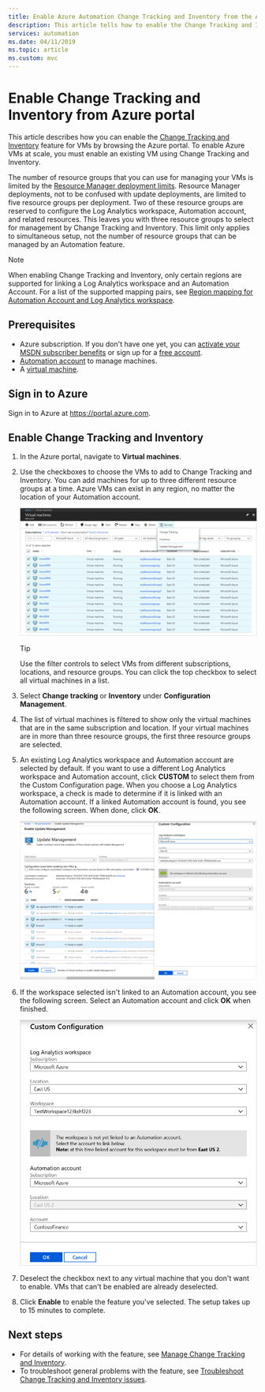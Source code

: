 ```yaml
---
title: Enable Azure Automation Change Tracking and Inventory from the Azure portal
description: This article tells how to enable the Change Tracking and Inventory feature from the Azure portal.
services: automation
ms.date: 04/11/2019
ms.topic: article
ms.custom: mvc
---
```

# Enable Change Tracking and Inventory from Azure portal

This article describes how you can enable the [Change Tracking and Inventory](change-tracking.md) feature for VMs by browsing the Azure portal. To enable Azure VMs at scale, you must enable an existing VM using Change Tracking and Inventory. 

The number of resource groups that you can use for managing your VMs is limited by the [Resource Manager deployment limits](../azure-resource-manager/templates/cross-resource-group-deployment.md). Resource Manager deployments, not to be confused with update deployments, are limited to five resource groups per deployment. Two of these resource groups are reserved to configure the Log Analytics workspace, Automation account, and related resources. This leaves you with three resource groups to select for management by Change Tracking and Inventory. This limit only applies to simultaneous setup, not the number of resource groups that can be managed by an Automation feature.

> [!NOTE]
> When enabling Change Tracking and Inventory, only certain regions are supported for linking a Log Analytics workspace and an Automation Account. For a list of the supported mapping pairs, see [Region mapping for Automation Account and Log Analytics workspace](how-to/region-mappings.md).

## Prerequisites

* Azure subscription. If you don't have one yet, you can [activate your MSDN subscriber benefits](https://azure.microsoft.com/pricing/member-offers/msdn-benefits-details/) or sign up for a [free account](https://azure.microsoft.com/free/?WT.mc_id=A261C142F).
* [Automation account](automation-offering-get-started.md) to manage machines.
* A [virtual machine](../virtual-machines/windows/quick-create-portal.md).

## Sign in to Azure

Sign in to Azure at https://portal.azure.com.

## Enable Change Tracking and Inventory

1. In the Azure portal, navigate to **Virtual machines**.

2. Use the checkboxes to choose the VMs to add to Change Tracking and Inventory. You can add machines for up to three different resource groups at a time. Azure VMs can exist in any region, no matter the location of your Automation account.

    ![List of VMs](media/automation-enable-changes-from-browse/vmlist.png)

    > [!TIP]
    > Use the filter controls to select VMs from different subscriptions, locations, and resource groups. You can click the top checkbox to select all virtual machines in a list.

3. Select **Change tracking** or **Inventory** under **Configuration Management**.

4. The list of virtual machines is filtered to show only the virtual machines that are in the same subscription and location. If your virtual machines are in more than three resource groups, the first three resource groups are selected.

5. An existing Log Analytics workspace and Automation account are selected by default. If you want to use a different Log Analytics workspace and Automation account, click **CUSTOM** to select them from the Custom Configuration page. When you choose a Log Analytics workspace, a check is made to determine if it is linked with an Automation account. If a linked Automation account is found, you see the following screen. When done, click **OK**.

    ![Select workspace and account](media/automation-enable-changes-from-browse/selectworkspaceandaccount.png)

6. If the workspace selected isn't linked to an Automation account, you see the following screen. Select an Automation account and click **OK** when finished.

    ![No workspace](media/automation-enable-changes-from-browse/no-workspace.png)

7. Deselect the checkbox next to any virtual machine that you don't want to enable. VMs that can't be enabled are already deselected.

8. Click **Enable** to enable the feature you've selected. The setup takes up to 15 minutes to complete.

## Next steps

* For details of working with the feature, see [Manage Change Tracking and Inventory](change-tracking-file-contents.md).
* To troubleshoot general problems with the feature, see [Troubleshoot Change Tracking and Inventory issues](troubleshoot/change-tracking.md).